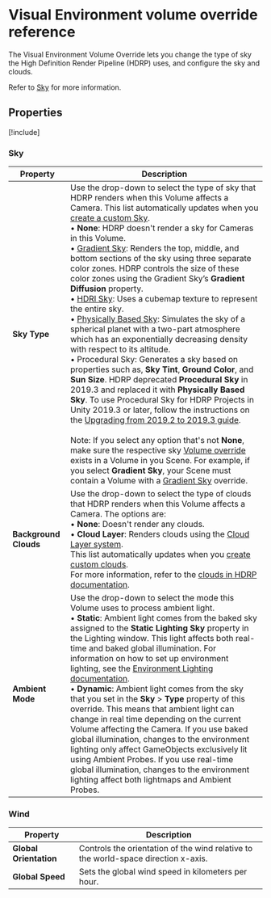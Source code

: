 # Visual Environment volume override reference

The Visual Environment Volume Override lets you change the type of sky the High Definition Render Pipeline (HDRP) uses, and configure the sky and clouds.

Refer to [Sky](sky.md) for more information.

## Properties

[!include[](snippets/Volume-Override-Enable-Properties.md)]

### Sky

| **Property**     | **Description**                                              |
| ---------------- | ------------------------------------------------------------ |
| **Sky Type**     | Use the drop-down to select the type of sky that HDRP renders when this Volume affects a Camera. This list automatically updates when you [create a custom Sky](create-a-custom-sky.md). <br />&#8226; **None**: HDRP doesn't render a sky for Cameras in this Volume.<br />&#8226; [Gradient Sky](create-a-gradient-sky.md): Renders the top, middle, and bottom sections of the sky using three separate color zones. HDRP controls the size of these color zones using the Gradient Sky’s **Gradient Diffusion** property.<br />&#8226; [HDRI Sky](create-an-hdri-sky.md): Uses a cubemap texture to represent the entire sky.<br />&#8226; [Physically Based Sky](create-a-physically-based-sky.md): Simulates the sky of a spherical planet with a two-part atmosphere which has an exponentially decreasing density with respect to its altitude.<br />&#8226; Procedural Sky: Generates a sky based on properties such as, **Sky Tint**, **Ground Color**, and **Sun Size**. HDRP deprecated **Procedural Sky** in 2019.3 and replaced it with **Physically Based Sky**. To use Procedural Sky for HDRP Projects in Unity 2019.3 or later, follow the instructions on the [Upgrading from 2019.2 to 2019.3 guide](Upgrading-From-2019.2-to-2019.3.md#ProceduralSky).<br /><br />Note: If you select any option that's not **None**, make sure the respective sky [Volume override](configure-volume-overrides.md) exists in a Volume in you Scene. For example, if you select **Gradient Sky**, your Scene must contain a Volume with a [Gradient Sky](gradient-sky-volume-override-reference.md) override. |
| **Background Clouds**   | Use the drop-down to select the type of clouds that HDRP renders when this Volume affects a Camera. The options are:<br/>&#8226; **None**: Doesn't render any clouds.<br/>&#8226; **Cloud Layer**: Renders clouds using the [Cloud Layer system](Override-Cloud-Layer.md).<br/>This list automatically updates when you [create custom clouds](Creating-Custom-Clouds.md).<br/>For more information, refer to the [clouds in HDRP documentation](Clouds-In-HDRP.md). |
| **Ambient Mode** | Use the drop-down to select the mode this Volume uses to process ambient light.<br />&#8226; **Static**: Ambient light comes from the baked sky assigned to the **Static Lighting Sky** property in the Lighting window. This light affects both real-time and baked global illumination. For information on how to set up environment lighting, see the [Environment Lighting documentation](Environment-Lighting.md#lighting-environment).<br />&#8226; **Dynamic**: Ambient light comes from the sky that you set in the **Sky** > **Type** property of this override. This means that ambient light can change in real time depending on the current Volume affecting the Camera. If you use baked global illumination, changes to the environment lighting only affect GameObjects exclusively lit using Ambient Probes. If you use real-time global illumination, changes to the environment lighting affect both lightmaps and Ambient Probes. |

### Wind

| **Property**     | **Description**                                              |
| ---------------- | ------------------------------------------------------------ |
| **Global Orientation** | Controls the orientation of the wind relative to the world-space direction x-axis. |
| **Global Speed**       | Sets the global wind speed in kilometers per hour. |